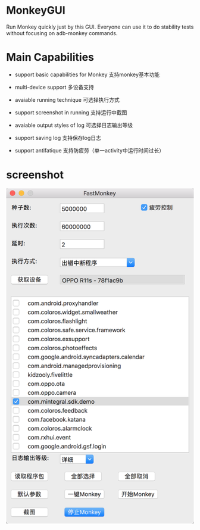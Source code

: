 # MonkeyGUI
Run Monkey quickly just by this GUI. Everyone can use it to do stability tests without focusing on adb-monkey commands.

# Main Capabilities 

- support basic capabilities for Monkey 支持monkey基本功能

- multi-device support 多设备支持

- avaiable running technique 可选择执行方式

- support screenshot in running 支持运行中截图

- avaiable output styles of log 可选择日志输出等级

- support saving log 支持保存log日志

- support  antifatique 支持防疲劳（单一activity中运行时间过长）

# screenshot
![screenshot for monkey gui](./monkey_gui_screenshot.png)